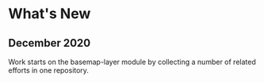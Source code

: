 # What's New

## December 2020

Work starts on the basemap-layer module by collecting a number of related efforts in one repository.
